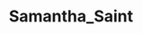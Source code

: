 ---
title: Samantha_Saint
crosslinks:
- porninfifteenseconds
- CLOTHEDFEMALE_GIF
- livven
- samespecies
- cfnm
- nicoleaniston
---
